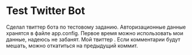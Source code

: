 Test Twitter Bot
================

Сделал твиттер бота по тестовому заданию.
Авторизационные данные хранятся в файле app.config. Первое время можно использовать мои данные, надеюсь не забанят. Мой твиттер <a href="https://twitter.com/belo_dima"></a>.
Если комментарии будут мешать, можно откатиться на предыдущий коммит.
